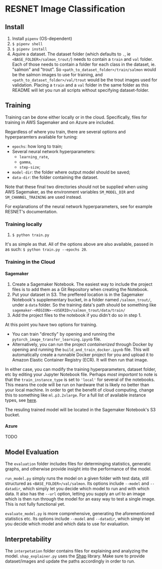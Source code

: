 # RESNET Image Classification

## Install

1. Install `pipenv` (OS-dependent)
2. `$ pipenv shell`
3. `$ pipenv install`
4. Aquire a dataset. The dataset folder (which defaults to `.`, ie `<BASE_FOLDER>/salmon_trout/`) needs to contain a `train` and `val` folder. Each of those needs to contain a folder for each class in the dataset, ie. "salmon" and "trout". So `<path_to_dataset_folder>/train/salmon` would be the salmon images to use for training, and `<path_to_dataset_folder>/val/trout` would be the trout images used for validation. Placing a `train` and a `val` folder in the same folder as this README will let you run all scripts without specifying dataset-folder.

## Training

Training can be done either locally or in the cloud. Specifically, files for training in AWS Sagemaker and on Azure are included.

Regardless of where you train, there are several options and hyperparamters available for tuning:

- `epochs`: how long to train;
- Several neural network hyperparameters:
  - `learning_rate`,
  - `gamma`,
  - `step-size`;
- `model-dir`: the folder where output model should be saved;
- `data-dir`: the folder containing the dataset.

Note that these final two directories should not be supplied when using AWS Sagemaker, as the environment variables `SM_MODEL_DIR` and `SM_CHANNEL_TRAINING` are used instead.

For explanations of the neural network hyperparameters, see for example RESNET's documentation.

### Training locally

1. `$ python train.py`

It's as simple as that. All of the options above are also available, passed in as such:
`$ python train.py --epochs 20`.

### Training in the Cloud

#### Sagemaker

1. Create a Sagemaker Notebook. The easiest way to include the project files is to add them as a Git Repository when creating the Notebook.
1. Put your dataset in S3. The preffered location is in the Sagemaker Notebook's supplementary bucket, in a folder named `/salmon_trout/`, under a `data` folder. So the training data's path should be something like `sagemaker-<REGION>-<USERID>/salmon_trout/data/train/`
1. Add the project files to the notebook if you didn't do so in step 1.

At this point you have two options for training.

- You can train "directly" by opening and running the `pytorch_image_transfer_learning.ipynb` file.
- Alternatively, you can run the project _containerized_ through Docker by opening and running the `build_and_train_docker.ipynb` file. This will automatically create a runnable Docker project for you and upload it to Amazon Elastic Container Registry (ECR). It will then run that image.

In either case, you can modify the training hyperparameters, dataset folder, etc by editing your Jupyter Notebook file. Perhaps _most important_ to note is that the `train_instance_type` is set to `'local'` for several of the notebooks. This means the code will be run on hardware that is likely no better than your local machine. In order to get the benefit of cloud computing, change this to something like `ml.p3.2xlarge`. For a full list of available instance types, see [here](https://aws.amazon.com/sagemaker/pricing/).

The resuling trained model will be located in the Sagemaker Notebook's S3 bucket.

#### Azure

TODO

## Model Evaluation

The `evaluation` folder includes files for determinging statistics, generatic graphs, and otherwise provide insight into the performance of the model.

`run_model.py` simply runs the model on a given folder with test data, still structured as `<BASE_FOLDER>/val/salmon`. Its options include `--model` and `--datadir`, which simply let you decide which model to run and with which data. It also has the `--url` option, letting you supply an url to an image which is then run through the model for an easy way to test a single image. This is not fully functional yet.

`evaluate_model.py` is more comprehensive, generating the aforementioned statistics etc. Its options include `--model` and `--datadir`, which simply let you decide which model and which data to use for evaluation.

## Interpretability

The `interpetation` folder contains files for explaining and analyzing the model. `shap_explainer.py` uses the [Shap](https://github.com/slundberg/shap) library. Make sure to provide dataset/images and update the paths accordingly in order to run.

